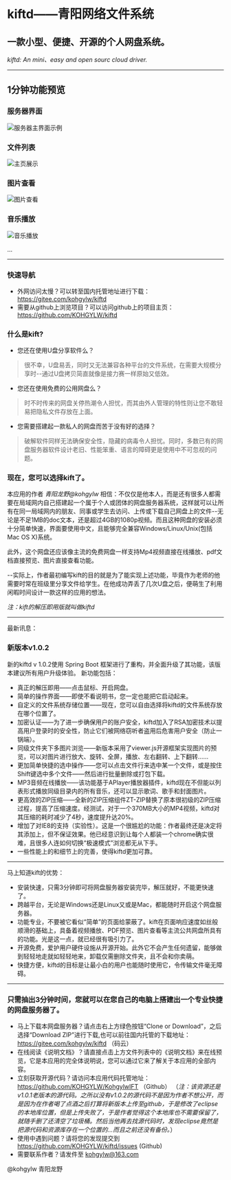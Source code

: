 # kiftd——青阳网络文件系统 #
## 一款小型、便捷、开源的个人网盘系统。 ##

_kiftd: An mini、easy and open sourc cloud driver._

-------------
## 1分钟功能预览

### 服务器界面
![服务器主界面示例](http://m.qpic.cn/psb?/V102epzF1ea2hN/SSHhPbhBZoreBr8oZNgEN76KDxczE8aTkkQXdUWcKrg!/b/dC8BAAAAAAAA&bo=WAJMBAAAAAADFyA!&rf=viewer_4&t=5)

### 文件列表
![主页展示](http://m.qpic.cn/psb?/V102epzF1ea2hN/YQM*9LdIGsq3FUma*dyMnBkJGLUKvtfqsHqEMHpLkNU!/b/dDABAAAAAAAA&bo=pAg4BAAAAAADJ5I!&rf=viewer_4&t=5)

### 图片查看
![图片查看](http://m.qpic.cn/psb?/V102epzF1ea2hN/0NWuqL7W4gopSStithKGCWh*ssR6aHD0lS6ryiv3xwE!/b/dGEBAAAAAAAA&bo=ogg4BAAAAAADhzQ!&rf=viewer_4&t=5)

### 音乐播放
![音乐播放](http://m.qpic.cn/psb?/V102epzF1ea2hN/CdHbJt*oLD01K6IS8TeVPQcYdpAOEQXa6GNFzyCYm3w!/b/dC8BAAAAAAAA&bo=pwg4BAAAAAADN4E!&rf=viewer_4&t=5)

...

-------------

### 快速导航
* 外网访问太慢？可以转至国内托管地址进行下载： https://gitee.com/kohgylw/kiftd 
* 需要从github上浏览项目？可以访问github上的项目主页： https://github.com/KOHGYLW/kiftd

### 什么是kift?
* 您还在使用U盘分享软件么？
> 很不幸，U盘易丢，同时又无法兼容各种平台的文件系统，在需要大规模分享时--通过U盘拷贝简直就像是接力赛一样原始又低效。
* 您还在使用免费的公用网盘么？
> 时不时传来的网盘关停热潮令人担忧，而其由外人管理的特性则让您不敢轻易把隐私文件存放在上面。
* 您需要搭建起一款私人的网盘而苦于没有好的选择？
> 破解软件同样无法确保安全性，隐藏的病毒令人担忧。同时，多数已有的网盘服务器软件设计老旧、性能笨重、语言的障碍更是使用中不可忽视的问题。

### 现在，您可以选择kift了。

本应用的作者 _青阳龙野@kohgylw_ 相信：不仅仅是他本人，而是还有很多人都需要在局域网内自己搭建起一个属于个人或团体的网盘服务器系统，这样就可以让所有在同一局域网内的朋友、同事或学生去访问、上传或下载自己网盘上的文件--无论是不足1MB的doc文本，还是超过4GB的1080p视频。而且这种网盘的安装必须十分简单快速，界面要使用中文，且能够完全兼容Windows/Linux/Unix(包括Mac OS X)系统。

此外，这个网盘还应该像主流的免费网盘一样支持Mp4视频直接在线播放、pdf文档直接预览、图片直接查看功能。

--实际上，作者最初编写kift的目的就是为了能实现上述功能，毕竟作为老师的他需要时常在班级里分享文件给学生。在他成功弄丢了几次U盘之后，便萌生了利用闲暇时间设计一款这样的应用的想法。

_注：kift的解压即用版就叫做kiftd_

-------------------
最新讯息：
### 新版本v1.0.2
新的kiftd v 1.0.2使用 Spring Boot 框架进行了重构，并全面升级了其功能，该版本建议所有用户升级体验。
新功能包括：
+ 真正的解压即用——点击鼠标、开启网盘。
+ 简单的操作界面——即使不看说明书，您一定也能把它启动起来。
+ 自定义的文件系统存储位置——现在，您可以自由选择将kiftd的文件系统存放在哪个位置了。
+ 加密认证——为了进一步确保用户的账户安全，kiftd加入了RSA加密技术以提高用户登录时的安全性，防止它们被网络窃听者盗用后危害用户安全（防止一锅端）。
+ 同级文件夹下多图片浏览——新版本采用了viewer.js开源框架实现图片的预览，可以对图片进行放大、旋转、全屏，播放、左右翻转、上下翻转……
+ 更加简单快捷的选中操作——您可以点击文件行来选中某一个文件，或是按住Shift键选中多个文件——然后进行批量删除或打包下载。
+ MP3音频在线播放——该功能基于APlayer播放器插件，kiftd现在不但能以列表形式播放同级目录内的所有音乐，还可以显示歌词、歌手和封面图片。
+ 更高效的ZIP压缩——全新的ZIP压缩组件ZT-ZIP替换了原本很初级的ZIP压缩过程，提高了压缩速度。经测试，对于一个370MB大小的MP4视频，kiftd对其压缩的耗时减少了4秒，速度提升达20%。
+ 增加了对IE8的支持（实验性）。这是一个很尴尬的功能：作者最终还是决定将其添加上，但不保证效果。他已经意识到让每个人都装一个chrome确实很难，且很多人连如何切换“极速模式”浏览都无从下手。
+ 一些性能上的和细节上的完善，使得kiftd更加可靠。

-------------------
马上知道kift的优势：
* 安装快速，只需3分钟即可将网盘服务器安装完毕，解压就好，不能更快速了。
* 跨越平台，无论是Windows还是Linux又或是Mac，都能随时开启这个网盘服务器。
* 功能专业，不要被它看似“简单”的页面给蒙蔽了。kift在页面响应速度如丝般顺滑的基础上，具备着视频播放、PDF预览、图片查看等主流公共网盘所具有的功能。光是这一点，就已经很有吸引力了。
* 开源免费，爱护用户硬件设施从开源开始。此外它不会产生任何遗留，能够做到轻轻地走就如轻轻地来，卸载仅需删除文件夹，且不会和你卖萌。
* 快捷方便，kiftd的目标是让最小白的用户也能随时使用它，令传输文件毫无障碍。
-------------------
### 只需抽出3分钟时间，您就可以在您自己的电脑上搭建出一个专业快捷的网盘服务器了。

* 马上下载本网盘服务器？请点击右上方绿色按钮“Clone or Download”，之后选择“Download ZIP”进行下载,也可以前往国内托管的下载地址： https://gitee.com/kohgylw/kiftd （码云）
* 在线阅读《说明文档》？请直接点击上方文件列表中的《说明文档》来在线预览，它是本应用的完全体说明说，您可以通过它来了解关于本应用的全部内容。
* 立刻获取开源代码？请访问本应用代码托管地址：https://github.com/KOHGYLW/KohgylwIFT （Github）
（_注：该资源还是v1.0.1老版本的源代码。之所以没有v1.0.2的源代码不是因为作者不想公开，而是因为在作者喝了点酒之后打算将新版本上传至github，于是修改了eclipse的本地库位置，但是上传失败了，于是作者觉得这个本地库也不需要保留了，就随手删了还清空了垃圾桶。然后当他再去找源代码时，发现eclipse竟然是把源代码和资源库存在一个位置的...而且之前还没有备份。_）
* 使用中遇到问题？请将您的发现提交到 https://github.com/KOHGYLW/kiftd/issues (Github)
* 需要联系作者？请发件至 kohgylw@163.com 

@kohgylw 青阳龙野
